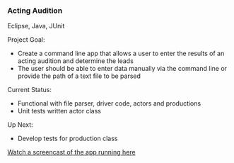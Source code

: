 ### Acting Audition
Eclipse, Java, JUnit

Project Goal:
- Create a command line app that allows a user to enter the results of an acting audition and determine the leads
- The user should be able to enter data manually via the command line or provide the path of a text file to be parsed

Current Status:
- Functional with file parser, driver code, actors and productions
- Unit tests written actor class

Up Next:
- Develop tests for production class

[Watch a screencast of the app running here](https://www.youtube.com/watch?v=4aOqwx3QqTI)
